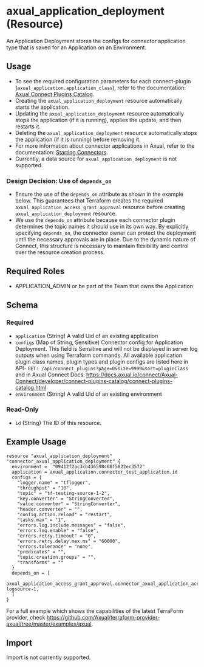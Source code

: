 # axual_application_deployment (Resource)

An Application Deployment stores the configs for connector application type that is saved for an Application on an Environment.


## Usage
- To see the required configuration parameters for each connect-plugin (`axual_application.application_class`), refer to the documentation: [Axual Connect Plugins Catalog](https://docs.axual.io/connect/Axual-Connect/developer/connect-plugins-catalog/connect-plugins-catalog.html).
- Creating the `axual_application_deployment` resource automatically starts the application.
- Updating the `axual_application_deployment` resource automatically stops the application (if it is running), applies the update, and then restarts it.
- Deleting the `axual_application_deployment` resource automatically stops the application (if it is running) before removing it.
- For more information about connector applications in Axual, refer to the documentation: [Starting Connectors](https://docs.axual.io/connect/Axual-Connect/developer/starting-connectors.html).
- Currently, a data source for `axual_application_deployment` is not supported.

### Design Decision: Use of `depends_on`
- Ensure the use of the `depends_on` attribute as shown in the example below. This guarantees that Terraform creates the required `axual_application_access_grant_approval` resource before creating `axual_application_deployment` resource.
- We use the `depends_on` attribute because each connector plugin determines the topic names it should use in its own way. By explicitly specifying `depends_on`, the connector owner can protect the deployment until the necessary approvals are in place. Due to the dynamic nature of Connect, this structure is necessary to maintain flexibility and control over the resource creation process.

## Required Roles
- APPLICATION_ADMIN or be part of the Team that owns the Application

<!-- schema generated by tfplugindocs -->
## Schema

### Required

- `application` (String) A valid Uid of an existing application
- `configs` (Map of String, Sensitive) Connector config for Application Deployment. This field is Sensitive and will not be displayed in server log outputs when using Terraform commands. All available application plugin class names, plugin types and plugin configs are listed here in API- `GET: /api/connect_plugins?page=0&size=9999&sort=pluginClass` and in Axual Connect Docs: https://docs.axual.io/connect/Axual-Connect/developer/connect-plugins-catalog/connect-plugins-catalog.html
- `environment` (String) A valid Uid of an existing environment

### Read-Only

- `id` (String) The ID of this resource.

## Example Usage

```hcl
resource "axual_application_deployment" "connector_axual_application_deployment" {
  environment =  "09412f2ac3cb436598c68f5822ec3572"
  application = axual_application.connector_test_application.id
  configs = {
    "logger.name" = "tflogger",
    "throughput" = "10",
    "topic" = "tf-testing-source-1-2",
    "key.converter" = "StringConverter",
    "value.converter" = "StringConverter",
    "header.converter" = "",
    "config.action.reload" = "restart",
    "tasks.max" = "1",
    "errors.log.include.messages" = "false",
    "errors.log.enable" = "false",
    "errors.retry.timeout" = "0",
    "errors.retry.delay.max.ms" = "60000",
    "errors.tolerance" = "none",
    "predicates" = "",
    "topic.creation.groups" = "",
    "transforms" = ""
  }
  depends_on = [
    axual_application_access_grant_approval.connector_axual_application_access_grant_approval-logsource-1,
  ]
}
```

For a full example which shows the capabilities of the latest TerraForm provider, check https://github.com/Axual/terraform-provider-axual/tree/master/examples/axual.

## Import

Import is not currently supported.